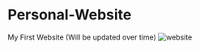 # Personal-Website
My First Website (Will be updated over time)
![website](https://cloud.githubusercontent.com/assets/21260839/18020401/24cbdeea-6bd9-11e6-8b3c-f29ba3b365cc.png)
